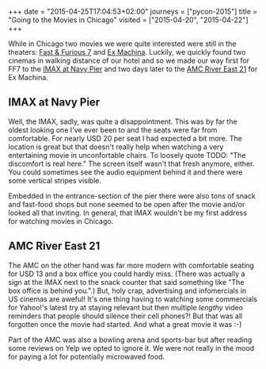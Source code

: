 +++
date = "2015-04-25T17:04:53+02:00"
journeys = ["pycon-2015"]
title = "Going to the Movies in Chicago"
visited = ["2015-04-20", "2015-04-22"]
+++

While in Chicago two movies we were quite interested were still in the
theaters: [Fast & Furious 7][ff7] and [Ex Machina][em]. Luckily, we quickly
found two cinemas in walking distance of our hotel and so we made our way first
for FF7 to the [IMAX at Navy Pier][imax] and two days later to the
[AMC River East 21][amc] for Ex Machina.


## IMAX at Navy Pier

Well, the IMAX, sadly, was quite a disappointment. This was by far the oldest
looking one I've ever been to and the seats were far from comfortable. For
nearly USD 20 per seat I had expected a bit more. The location is great but
that doesn't really help when watching a very entertaining movie in
unconfortable chairs. To loosely quote TODO: "The discomfort is real here."
The screen itself wasn't that fresh anymore, either. You could sometimes see
the audio equipment behind it and there were some vertical stripes visible.

Embedded in the entrance-section of the pier there were also tons of snack and
fast-food shops but none seemed to be open after the movie and/or looked all
that inviting. In general, that IMAX wouldn't be my first address for watching
movies in Chicago.


## AMC River East 21

The AMC on the other hand was far more modern with comfortable seating for USD
13 and a box office you could hardly miss. (There was actually a sign at the
IMAX next to the snack counter that said something like "The box office is
behind you.".)  But, holy crap, advertising and infomercials in US cinemas are
aweful! It's one thing having to watching some commercials for Yahoo!'s latest
try at staying relevant but then multiple *lengthy* video reminders that people
should silence their cell phones?! But that was all forgotten once the movie
had started. And what a great movie it was :-)

Part of the AMC was also a bowling arena and sports-bar but after reading some
reviews on Yelp we opted to ignore it. We were not really in the mood for
paying a lot for potentially microwaved food.


[em]: http://www.imdb.com/title/tt0470752/
[ff7]: http://www.imdb.com/title/tt2820852/
[amc]: https://www.amctheatres.com/movie-theatres/chicago/amc-river-east-21
[imax]: https://www.imax.com/oo/navy-pier-imax/
